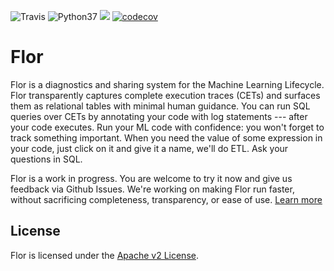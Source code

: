 ![Travis](https://travis-ci.com/ucbrise/flor.svg?branch=travis)
![Python37](https://img.shields.io/badge/python-3.7-blue.svg)
[![](https://badge.fury.io/py/pyflor.svg)](https://pypi.org/project/pyflor/)
[![codecov](https://codecov.io/gh/ucbrise/flor/branch/master/graph/badge.svg)](https://codecov.io/gh/ucbrise/flor)

Flor
======

Flor is a diagnostics and sharing system for the Machine Learning Lifecycle.
Flor transparently captures complete execution traces (CETs) and surfaces them as relational tables with minimal human guidance.
You can run SQL queries over CETs by annotating your code with log statements --- after your code executes.
Run your ML code with confidence: you won't forget to track something important.
When you need the value of some expression in your code, just click on it and give it a name, we'll do ETL.
Ask your questions in SQL.

Flor is a work in progress.
You are welcome to try it now and give us feedback via Github Issues.
We're working on making Flor run faster, without sacrificing completeness, transparency, or ease of use.
[Learn more](https://flor.readthedocs.io)

## License
Flor is licensed under the [Apache v2 License](https://www.apache.org/licenses/LICENSE-2.0).
